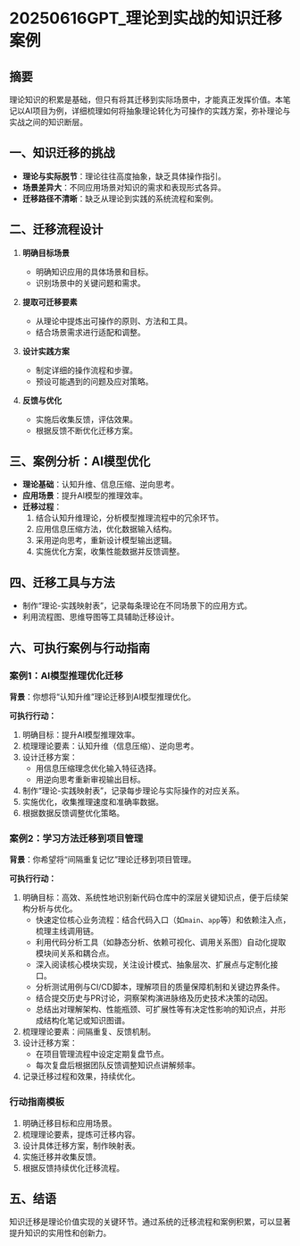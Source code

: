 # 20250616GPT_理论到实战的知识迁移案例

## 摘要

理论知识的积累是基础，但只有将其迁移到实际场景中，才能真正发挥价值。本笔记以AI项目为例，详细梳理如何将抽象理论转化为可操作的实践方案，弥补理论与实战之间的知识断层。

## 一、知识迁移的挑战

- **理论与实际脱节**：理论往往高度抽象，缺乏具体操作指引。
- **场景差异大**：不同应用场景对知识的需求和表现形式各异。
- **迁移路径不清晰**：缺乏从理论到实践的系统流程和案例。

## 二、迁移流程设计

1. **明确目标场景**
   - 明确知识应用的具体场景和目标。
   - 识别场景中的关键问题和需求。

2. **提取可迁移要素**
   - 从理论中提炼出可操作的原则、方法和工具。
   - 结合场景需求进行适配和调整。

3. **设计实践方案**
   - 制定详细的操作流程和步骤。
   - 预设可能遇到的问题及应对策略。

4. **反馈与优化**
   - 实施后收集反馈，评估效果。
   - 根据反馈不断优化迁移方案。

## 三、案例分析：AI模型优化

- **理论基础**：认知升维、信息压缩、逆向思考。
- **应用场景**：提升AI模型的推理效率。
- **迁移过程**：
  1. 结合认知升维理论，分析模型推理流程中的冗余环节。
  2. 应用信息压缩方法，优化数据输入结构。
  3. 采用逆向思考，重新设计模型输出逻辑。
  4. 实施优化方案，收集性能数据并反馈调整。

## 四、迁移工具与方法

- 制作“理论-实践映射表”，记录每条理论在不同场景下的应用方式。
- 利用流程图、思维导图等工具辅助迁移设计。

## 六、可执行案例与行动指南

### 案例1：AI模型推理优化迁移

**背景**：你想将“认知升维”理论迁移到AI模型推理优化。

**可执行行动：**
1. 明确目标：提升AI模型推理效率。
2. 梳理理论要素：认知升维（信息压缩）、逆向思考。
3. 设计迁移方案：
   - 用信息压缩理念优化输入特征选择。
   - 用逆向思考重新审视输出目标。
4. 制作“理论-实践映射表”，记录每步理论与实际操作的对应关系。
5. 实施优化，收集推理速度和准确率数据。
6. 根据数据反馈调整优化策略。

### 案例2：学习方法迁移到项目管理

**背景**：你希望将“间隔重复记忆”理论迁移到项目管理。

**可执行行动：**
1. 明确目标：高效、系统性地识别新代码仓库中的深层关键知识点，便于后续架构分析与优化。
    - 快速定位核心业务流程：结合代码入口（如`main`、`app`等）和依赖注入点，梳理主线调用链。
    - 利用代码分析工具（如静态分析、依赖可视化、调用关系图）自动化提取模块间关系和耦合点。
    - 深入阅读核心模块实现，关注设计模式、抽象层次、扩展点与定制化接口。
    - 分析测试用例与CI/CD脚本，理解项目的质量保障机制和关键边界条件。
    - 结合提交历史与PR讨论，洞察架构演进脉络及历史技术决策的动因。
    - 总结出对理解架构、性能瓶颈、可扩展性等有决定性影响的知识点，并形成结构化笔记或知识图谱。
2. 梳理理论要素：间隔重复、反馈机制。
3. 设计迁移方案：
   - 在项目管理流程中设定定期复盘节点。
   - 每次复盘后根据团队反馈调整知识点讲解频率。
4. 记录迁移过程和效果，持续优化。

### 行动指南模板

1. 明确迁移目标和应用场景。
2. 梳理理论要素，提炼可迁移内容。
3. 设计具体迁移方案，制作映射表。
4. 实施迁移并收集反馈。
5. 根据反馈持续优化迁移流程。

## 五、结语

知识迁移是理论价值实现的关键环节。通过系统的迁移流程和案例积累，可以显著提升知识的实用性和创新力。
